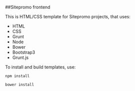 ##Sitepromo frontend

This is HTML/CSS template for Sitepromo projects, that uses:

* HTML
* CSS
* Grunt
* Node
* Bower
* Bootstrap3
* Grunt.js

To install and build templates, use:

`npm install`

`bower install`
